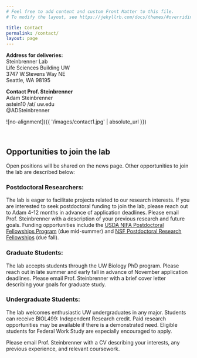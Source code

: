 ```yaml
---
# Feel free to add content and custom Front Matter to this file.
# To modify the layout, see https://jekyllrb.com/docs/themes/#overriding-theme-defaults

title: Contact
permalink: /contact/
layout: page
---
```


<b>Address for deliveries:</b> <br>
Steinbrenner Lab <br>
Life Sciences Building UW <br>
3747 W.Stevens Way NE <br>
Seattle, WA 98195

<b>Contact Prof. Steinbrenner</b> <br>
Adam Steinbrenner <br>
astein10 /at/ uw.edu <br>
@ADSteinbrenner <br>

![no-alignment]({{ '/images/contact1.jpg' | absolute_url }})


<br>

<h2>Opportunities to join the lab</h2>

Open positions will be shared on the news page. Other opportunities to join the lab are described below:

<h3>Postdoctoral Researchers:</h3>
The lab is eager to facilitate projects related to our research interests. If you are interested to seek postdoctoral funding to join the lab, please reach out to Adam 4-12 months in advance of application deadlines. Please email Prof. Steinbrenner with a description of your previous research and future goals. Funding opportunities include the <a href="https://nifa.usda.gov/grants/funding-opportunities/agriculture-food-research-initiative-education-workforce-development">USDA NIFA Postdoctoral Fellowships Program</a> (due mid-summer) and <a href="https://beta.nsf.gov/funding/opportunities/postdoctoral-research-fellowships-biology-prfb">NSF Postdoctoral Research Fellowships</a> (due fall). <br>

<h3>Graduate Students:</h3>
The lab accepts students through the UW Biology PhD program. Please reach out in late summer and early fall in advance of November application deadlines. Please email Prof. Steinbrenner with a brief cover letter describing your goals for graduate study.

<h3>Undergraduate Students:</h3>
The lab welcomes enthusiastic UW undergraduates in any major. Students can receive BIOL499: Independent Research credit. Paid research opportunities may be available if there is a demonstrated need. Eligible students for Federal Work Study are especially encouraged to apply.

Please email Prof. Steinbrenner with a CV describing your interests, any previous experience, and relevant coursework.
